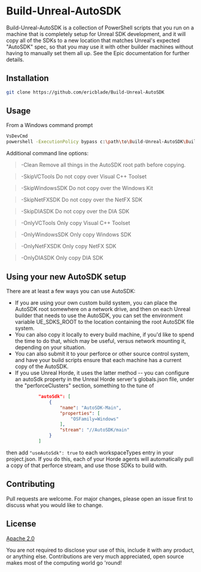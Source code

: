 # Build-Unreal-AutoSDK

Build-Unreal-AutoSDK is a collection of PowerShell scripts that you run on a machine that is completely setup for Unreal SDK development, and it will copy all of the SDKs to a new location that matches Unreal's expected "AutoSDK" spec, so that you may use it with other builder machines without having to manually set them all up.  See the Epic documentation for further details.

## Installation

```bash
git clone https://github.com/ericblade/Build-Unreal-AutoSDK
```

## Usage

From a Windows command prompt
```bash
VsDevCmd
powershell -ExecutionPolicy bypass c:\path\to\Build-Unreal-AutoSDK\Build-Unreal-AutoSDK.ps1 -Path c:\path\to\AutoSDKroot\
```

Additional command line options:

> -Clean
Remove all things in the AutoSDK root path before copying.

> -SkipVCTools
Do not copy over Visual C++ Toolset

> -SkipWindowsSDK
Do not copy over the Windows Kit

> -SkipNetFXSDK
Do not copy over the NetFX SDK

> -SkipDIASDK
Do not copy over the DIA SDK

> -OnlyVCTools
Only copy Visual C++ Toolset

> -OnlyWindowsSDK
Only copy Windows SDK

> -OnlyNetFXSDK
Only copy NetFX SDK

> -OnlyDIASDK
Only copy DIA SDK

## Using your new AutoSDK setup
There are at least a few ways you can use AutoSDK:

- If you are using your own custom build system, you can place the AutoSDK root somewhere on a network drive,
and then on each Unreal builder that needs to use the AutoSDK, you can set the environment variable UE_SDKS_ROOT
to the location containing the root AutoSDK file system.
- You can also copy it locally to every build machine, if you'd like to spend the time to do that, which may be
useful, versus network mounting it, depending on your situation.
- You can also submit it to your perforce or other source control system, and have your build scripts ensure that
each machine has a current copy of the AutoSDK.
- If you use Unreal Horde, it uses the latter method -- you can configure an autoSdk property in the Unreal Horde
server's globals.json file, under the "perforceClusters" section, something to the tune of
```json
			"autoSdk": [
				{
					"name": "AutoSDK-Main",
					"properties": [
						"OSFamily=Windows"
					],
					"stream": "//AutoSDK/main"
				}
			]
```
then add ```"useAutoSdk": true``` to each workspaceTypes entry in your project.json.  If you do this, each of your
Horde agents will automatically pull a copy of that perforce stream, and use those SDKs to build with.

## Contributing

Pull requests are welcome. For major changes, please open an issue first
to discuss what you would like to change.

## License

[Apache 2.0](https://choosealicense.com/licenses/apache/)

You are not required to disclose your use of this, include it with any product, or anything else.  Contributions are very much appreciated, open source makes most of the computing world go 'round!
